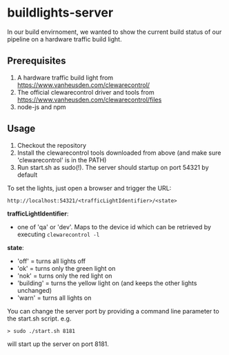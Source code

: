 # buildlights-server

In our build envirnoment, we wanted to show the current build status of our pipeline on a hardware traffic build light. 

## Prerequisites

1. A hardware traffic build light from https://www.vanheusden.com/clewarecontrol/
2. The official clewarecontrol driver and tools from https://www.vanheusden.com/clewarecontrol/files
3. node-js and npm

## Usage

1. Checkout the repository
2. Install the clewarecontrol tools downloaded from above (and make sure 'clewarecontrol' is in the PATH)
2. Run start.sh as sudo(!). The server should startup on port 54321 by default

To set the lights, just open a browser and trigger the URL:

    http://localhost:54321/<trafficLightIdentifier>/<state>
    
<b>trafficLightIdentifier</b>: 
* one of 'qa' or 'dev'. Maps to the device id which can be retrieved by executing ```clewarecontrol -l```

<b>state</b>:
* 'off' = turns all lights off
* 'ok' = turns only the green light on
* 'nok' = turns only the red light on
* 'building' = turns the yellow light on (and keeps the other lights unchanged)
* 'warn' = turns all lights on

You can change the server port by providing a command line parameter to the start.sh script. e.g.

    > sudo ./start.sh 8181
    
will start up the server on port 8181.
